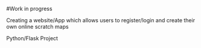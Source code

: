 #Work in progress

Creating a website/App which allows users to register/login and create their own online scratch maps

Python/Flask Project
